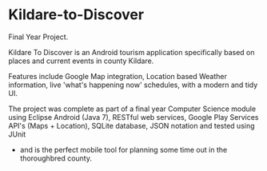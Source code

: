 # Kildare-to-Discover
Final Year Project.

Kildare To Discover is an Android tourism application specifically based on places and current events in county Kildare. 

Features include Google Map integration, Location based Weather information, live 'what's happening now' schedules, 
with a modern and tidy UI.

The project was complete as part of a final year Computer Science module using Eclipse Android (Java 7),
RESTful web services, Google Play Services API's (Maps + Location), SQLite database, JSON notation and tested using JUnit
- and is the perfect mobile tool for planning some time out in the thoroughbred county.
